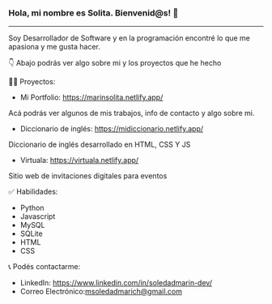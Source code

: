 ### Hola, mi nombre es Solita. Bienvenid@s! 👋

***
Soy Desarrollador de Software y en  la programación encontré lo que me apasiona y me gusta hacer. 

👇  Abajo podrás ver algo sobre mi y los proyectos que he hecho

 👩‍💻 Proyectos:
 
- Mi Portfolio: https://marinsolita.netlify.app/

 Acá podrás ver algunos de mis trabajos, info de contacto y algo sobre mi.      

- Diccionario de inglés: https://midiccionario.netlify.app/

Diccionario de inglés desarrollado en HTML, CSS Y JS

- Virtuala:  https://virtuala.netlify.app/

Sitio web de invitaciones digitales para eventos


✅ Habilidades:
- Python
- Javascript
- MySQL
- SQLite
- HTML
- CSS

📞 Podés contactarme:
- LinkedIn: https://www.linkedin.com/in/soledadmarin-dev/
- Correo Electrónico:msoledadmarich@gmail.com


